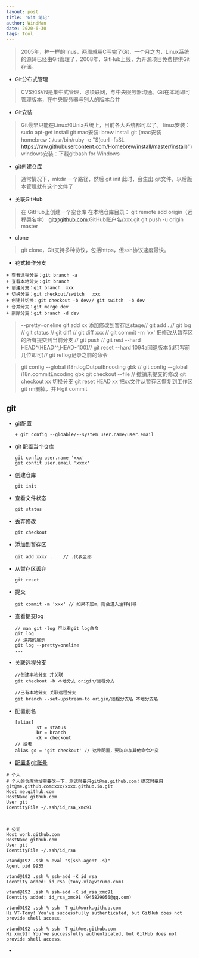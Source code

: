 ```yaml
---
layout: post
title: 'Git 笔记'
author: WindMan
date: 2020-6-30
tags: Tool 
---
```

> 2005年，神一样的linus，两周就用C写完了Git，一个月之内，Linux系统的源码已经由Git管理了，2008年，GitHub上线，为开源项目免费提供Git存储。

+ Git分布式管理
> CVS和SVN是集中式管理，必须联网，与中央服务器沟通。Git在本地即可管理版本，在中央服务器与别人的版本合并 

+ Git安装
> Git最早只能在Linux和Unix系统上，目前各大系统都可以了。
> linux安装：sudo apt-get install git
> mac安装: brew install git (mac安装homebrew：/usr/bin/ruby -e "$(curl -fsSL https://raw.githubusercontent.com/Homebrew/install/master/install)")
> windows安装：下载gitbash for Windows

+ git创建仓库
> 通常情况下，mkdir 一个路径，然后 git  init 
> 此时，会生出.git文件，以后版本管理就有这个文件了

+ 关联GitHub
> 在 GitHub上创建一个空仓库
> 在本地仓库目录： git remote add origin（远程哭名字） git@github.com:GitHub账户名/xxx.git
> git push -u origin master

+ clone
> git clone，Git支持多种协议，包括https，但ssh协议速度最快。

+ 花式操作分支
```
+ 查看远程分支：git branch -a
+ 查看本地分支：git branch 
+ 创建分支：git branch  xxx
+ 切换分支：git checkout/switch   xxx
+ 创建并切换：git checkout -b dev// git switch  -b dev
+ 合并分支：git merge dev
+ 删除分支：git branch -d dev
```

> --pretty=oneline
git add xx 添加修改到暂存区stage// git add . // git log // git status // git diff // git diff xxx         // git commit -m 'xx' 把修改从暂存区的所有提交到当前分支 // git push // git rest --hard HEAD^(HEAD^^,HEAD~100)//  git reset --hard 1094a回退版本(id只写前几位即可)// git reflog记录之前的命令

> git config --global i18n.logOutputEncoding gbk //
> git config --global i18n.commitEncoding gbk
> git checkout --file // 撤销未提交的修改
> git checkout xx 切换分支
> git reset HEAD xx 把xx文件从暂存区恢复到工作区
> git rm删掉，并且git commit

## git

+ git配置

  ```
  + git config --gloable/--system user.name/user.email
  ```
+ git 配置当个仓库

  ```
  git config user.name 'xxx'
  git confit user.email 'xxxx'
  ```
+ 创建仓库

  ```
  git init 
  ```

+ 查看文件状态

  ```
  git status
  ```

+ 丢弃修改

  ```
  git checkout
  ```

+ 添加到暂存区

  ```
  git add xxx/ .    // .代表全部
  ```

+ 从暂存区丢弃

  ```
  git reset
  ```

+ 提交

  ```
  git commit -m 'xxx' // 如果不加m，则会进入注释引导
  ```

+ 查看提交log

  ```
  // man git -log 可以看git log命令
  git log
  // 漂亮的展示
  git log --pretty=oneline
  ...
  ```
+ 关联远程分支
  ```
  //创建本地分支 并关联
  git checkout -b 本地分支 origin/远程分支

  //已有本地分支 关联远程分支
  git branch --set-upstream-to origin/远程分支名 本地分支名
  ```
+ 配置别名

  ```
  [alias]
          st = status
          br = branch
          ck = checkout
  // 或者
  alias go = 'git checkout' // 这种配置，要防止与其他命令冲突
  ```

+ [配置多git账号](https://www.jianshu.com/p/0bebcdb7c6a4)


```
# 个人
# 个人的仓库地址需要改一下，测试时要用git@me.github.com；提交时要用git@me.github.com:xxx/xxxx.github.io.git
Host me.github.com
HostName github.com
User git
IdentityFile ~/.ssh/id_rsa_xmc91



# 公司
Host work.github.com
HostName github.com
User git
IdentityFile ~/.ssh/id_rsa

vtand@192 .ssh % eval "$(ssh-agent -s)"
Agent pid 9935

vtand@192 .ssh % ssh-add -K id_rsa
Identity added: id_rsa (tony.xia@vtrump.com)

vtand@192 .ssh % ssh-add -K id_rsa_xmc91
Identity added: id_rsa_xmc91 (945829056@qq.com)

vtand@192 .ssh % ssh -T git@work.github.com
Hi VT-Tony! You've successfully authenticated, but GitHub does not provide shell access.

vtand@192 .ssh % ssh -T git@me.github.com
Hi xmc91! You've successfully authenticated, but GitHub does not provide shell access.

```


+